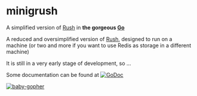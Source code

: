 minigrush
=========

A simplified version of [Rush][rush] in **the gorgeous [Go][go]**

A reduced and oversimplified version of [Rush][rush], designed to run on a machine (or two and more if you want to use Redis as storage in a different machine)

It is still in a very early stage of development, so ...

Some documentation can be found at
[![GoDoc](https://godoc.org/github.com/crbrox/minigrush/config?status.png)](https://godoc.org/github.com/crbrox/minigrush)

[rush]: https://github.com/telefonicaid/Rush
[go]: http://golang.org/





[![baby-gopher](https://raw2.github.com/drnic/babygopher-site/gh-pages/images/babygopher-badge.png)](http://www.babygopher.org)
